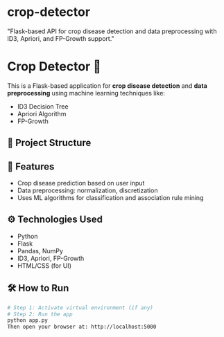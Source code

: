 # crop-detector
"Flask-based API for crop disease detection and data preprocessing with ID3, Apriori, and FP-Growth support."
# Crop Detector 🌾

This is a Flask-based application for **crop disease detection** and **data preprocessing** using machine learning techniques like:

- ID3 Decision Tree
- Apriori Algorithm
- FP-Growth

## 📁 Project Structure


## 🚀 Features

- Crop disease prediction based on user input
- Data preprocessing: normalization, discretization
- Uses ML algorithms for classification and association rule mining

## ⚙️ Technologies Used

- Python
- Flask
- Pandas, NumPy
- ID3, Apriori, FP-Growth
- HTML/CSS (for UI)

## 🛠 How to Run

```bash
# Step 1: Activate virtual environment (if any)
# Step 2: Run the app
python app.py
Then open your browser at: http://localhost:5000
